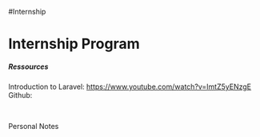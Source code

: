 #Internship

<h1> Internship Program </h1>



<h5> Ressources</h5>

Introduction to Laravel: https://www.youtube.com/watch?v=ImtZ5yENzgE <br>
Github:

<br>

Personal Notes
